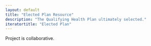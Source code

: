 ```yaml
---
layout: default
title: "Elected Plan Resource"
description: "The Qualifying Health Plan ultimately selected."
iteratortitle: "Elected Plan"
---
```


Project is collaborative.